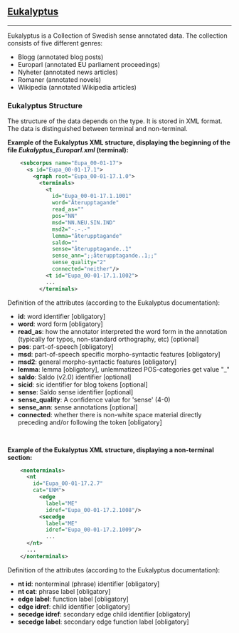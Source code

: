 <a id='eukalyptus'></a>
## **[Eukalyptus](http://demo.spraakdata.gu.se/gerlof/Eukalyptus/)**

---

Eukalyptus is a Collection of Swedish sense annotated data. The collection consists of five different genres:
- Blogg (annotated blog posts)
- Europarl (annotated EU parliament proceedings)
- Nyheter (annotated news articles)
- Romaner (annotated novels)
- Wikipedia (annotated Wikipedia articles)

### **Eukalyptus Structure**

The structure of the data depends on the type. It is stored in XML format. The data is distinguished between terminal and non-terminal.

**Example of the Eukalyptus XML structure, displaying the beginning of the file *Eukalyptus_Europarl.xml* (terminal):**  
```xml
    <subcorpus name="Eupa_00-01-17">
      <s id="Eupa_00-01-17.1">
        <graph root="Eupa_00-01-17.1.0">
          <terminals>
            <t 
              id="Eupa_00-01-17.1.1001" 
              word="Återupptagande" 
              read_as="" 
              pos="NN" 
              msd="NN.NEU.SIN.IND" 
              msd2="-.-.-" 
              lemma="återupptagande" 
              saldo="" 
              sense="återupptagande..1" 
              sense_ann=";;återupptagande..1;;" 
              sense_quality="2" 
              connected="neither"/>
            <t id="Eupa_00-01-17.1.1002">
            ...
          </terminals>
```
Definition of the attributes (according to the Eukalyptus documentation):
- **id**: word identifier [obligatory]
- **word**: word form [obligatory]
- **read_as**: how the annotator interpreted the word form in the annotation (typically for typos, non-standard orthography, etc) [optional]
- **pos**: part-of-speech [obligatory]
- **msd**: part-of-speech specific morpho-syntactic features [obligatory]
- **msd2**: general morpho-syntactic features [obligatory]
- **lemma**: lemma [obligatory], unlemmatized POS-categories get value "_"
- **saldo**: Saldo (v2.0) identifier [optional]
- **sicid**: sic identifier for blog tokens [optional]
- **sense**: Saldo sense identifier [optional]
- **sense_quality**: A confidence value for 'sense' (4-0)
- **sense_ann**: sense annotations [optional]
- **connected**: whether there is non-white space material directly preceding and/or following the token [obligatory]

&nbsp;

**Example of the Eukalyptus XML structure, displaying a non-terminal section:**  
```xml
    <nonterminals>
      <nt 
        id="Eupa_00-01-17.2.7" 
        cat="ENM">
          <edge 
            label="ME" 
            idref="Eupa_00-01-17.2.1008"/>
          <secedge 
            label="ME" 
            idref="Eupa_00-01-17.2.1009"/>
            ...
      </nt>
      ...
    </nonterminals>
```
Definition of the attributes (according to the Eukalyptus documentation):
- **nt id**: nonterminal (phrase) identifier [obligatory]
- **nt cat**: phrase label [obligatory]
- **edge label**: function label [obligatory]
- **edge idref**: child identifier [obligatory]
- **secedge idref**: secondary edge child identifier [obligatory]
- **secedge label**: secondary edge function label [obligatory]
